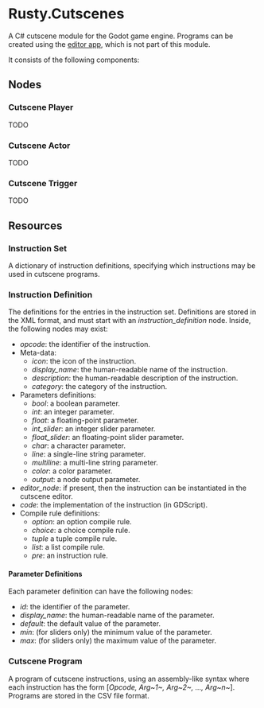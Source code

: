 # Rusty.Cutscenes
A C# cutscene module for the Godot game engine. Programs can be created using the [editor app](https://github.com/RustyRoboticsBV/Rusty.CutsceneEditor), which is not part of this module.

It consists of the following components:

## Nodes
### Cutscene Player
TODO

### Cutscene Actor
TODO

### Cutscene Trigger
TODO

## Resources
### Instruction Set
A dictionary of instruction definitions, specifying which instructions may be used in cutscene programs.

### Instruction Definition
The definitions for the entries in the instruction set. Definitions are stored in the XML format, and must start with an *instruction_definition* node. Inside, the following nodes may exist:
- *opcode*: the identifier of the instruction.
- Meta-data:
  - *icon*: the icon of the instruction.
  - *display_name*: the human-readable name of the instruction.
  - *description*: the human-readable description of the instruction.
  - *category*: the category of the instruction.
- Parameters definitions:
  - *bool*: a boolean parameter. 
  - *int*: an integer parameter.
  - *float*: a floating-point parameter.
  - *int_slider*: an integer slider parameter.
  - *float_slider*: an floating-point slider parameter.
  - *char*: a character parameter.
  - *line*: a single-line string parameter.
  - *multiline*: a multi-line string parameter. 
  - *color*: a color parameter.
  - *output*: a node output parameter.
- *editor_node*: if present, then the instruction can be instantiated in the cutscene editor.
 - *code*: the implementation of the instruction (in GDScript).
- Compile rule definitions:
  - *option*: an option compile rule.
  - *choice*: a choice compile rule.
  - *tuple* a tuple compile rule.
  - *list*: a list compile rule.
  - *pre*: an instruction rule.

#### Parameter Definitions
Each parameter definition can have the following nodes:
- *id*: the identifier of the parameter.
- *display_name*: the human-readable name of the parameter.
- *default*: the default value of the parameter.
- *min*: (for sliders only) the minimum value of the parameter.
- *max*: (for sliders only) the maximum value of the parameter.

### Cutscene Program
A program of cutscene instructions, using an assembly-like syntax where each instruction has the form [*Opcode, Arg~1~, Arg~2~, ..., Arg~n~*]. Programs are stored in the CSV file format.
